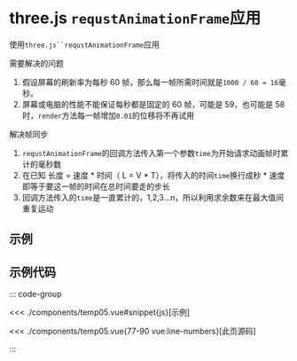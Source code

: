 <script setup>
import temp from './components/temp05.vue'
</script>

# three.js `requstAnimationFrame`应用

使用`three.js``requstAnimationFrame`应用

需要解决的问题

1. 假设屏幕的刷新率为每秒 60 帧，那么每一帧所需时间就是`1000 / 60 ≈ 16`毫秒。
2. 屏幕或电脑的性能不能保证每秒都是固定的 60 帧，可能是 59，也可能是 58 时，`render`方法每一帧增加`0.01`的位移将不再试用

解决帧同步

1. `requstAnimationFrame`的回调方法传入第一个参数`time`为开始请求动画帧时累计的毫秒数
2. 在已知 长度 = 速度 \* 时间（ L = V \* T），将传入的时间`time`换行成秒 * 速度即等于要这一帧的时间在总时间要走的步长
3. 回调方法传入的`time`是一直累计的，1,2,3...n，所以利用求余数来在最大值间重复运动

## 示例

<ClientOnly>
  <temp/>
</ClientOnly>

## 示例代码

::: code-group

<<< ./components/temp05.vue#snippet{js}[示例]

<<< ./components/temp05.vue{77-90 vue:line-numbers}[此页源码]

:::
